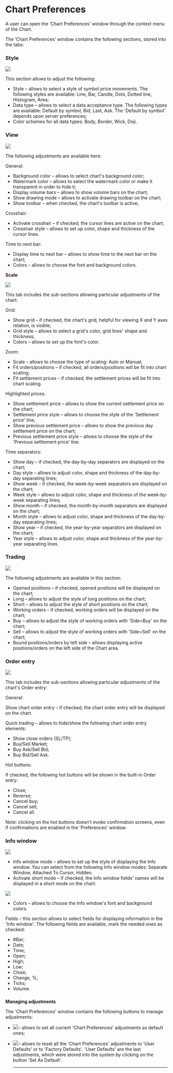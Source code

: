# Chart Preferences

A user can open the ‘Chart Preferences’ window through the context menu of the Chart.

The ‘Chart Preferences’ window contains the following sections, stored into the tabs: 

### **Style**

![](../../../../.gitbook/assets/chart-preferences%20%281%29.png)

This section allows to adjust the following:

* Style – allows to select a style of symbol price movements. The following styles are available: Line, Bar, Candle, Dots, Dotted line, Histogram, Area;
* Data type – allows to select a data acceptance type. The following types are available: Default by symbol, Bid, Last, Ask. The 'Default by symbol' depends upon server preferences;
* Color schemes for all data types: Body, Border, Wick, Doji. 

### **View**

![](../../../../.gitbook/assets/2-2.png)

The following adjustments are available here:

General:

* Background color – allows to select chart's background color;
* Watermark color – allows to select the watermark color or make it transparent in order to hide it;
* Display volume bars – allows to show volume bars on the chart;
* Show drawing mode – allows to activate drawing toolbar on the chart;
* Show toolbar – when checked, the chart's toolbar is active;

Crosshair:

* Activate crosshair – if checked, the cursor lines are active on the chart;
* Crosshair style – allows to set up color, shape and thickness of the cursor lines.

Time to next bar:

* Display time to next bar – allows to show time to the next bar on the chart;
* Colors – allows to choose the font and background colors.

**Scale**

![](../../../../.gitbook/assets/3%20%2854%29.png)

This tab includes the sub-sections allowing particular adjustments of the chart:

Grid:

* Show grid – if checked, the chart's grid, helpful for viewing X and Y axes relation, is visible;
* Grid style – allows to select a grid's color, grid lines' shape and thickness;
* Colors – allows to set up the font's color.

Zoom:

* Scale – allows to choose the type of scaling: Auto or Manual;
* Fit orders/positions – if checked, all orders/positions will be fit into chart scaling;
* Fit settlement prices – if checked, the settlement prices will be fit into chart scaling.

Highlighted prices:

* Show settlement price – allows to show the current settlement price on the chart;
* Settlement price style – allows to choose the style of the 'Settlement price' line;
* Show previous settlement price – allows to show the previous day settlement price on the chart;
* Previous settlement price style – allows to choose the style of the 'Previous settlement price' line.

Time separators:

* Show day – if checked, the day-by-day separators are displayed on the chart;
* Day style – allows to adjust color, shape and thickness of the day-by-day separating lines;
* Show week – if checked, the week-by-week separators are displayed on the chart;
* Week style – allows to adjust color, shape and thickness of the week-by-week separating lines;
* Show month – if checked, the month-by-month separators are displayed on the chart;
* Month style – allows to adjust color, shape and thickness of the day-by-day separating lines;
* Show year – if checked, the year-by-year separators are displayed on the chart;
* Year style – allows to adjust color, shape and thickness of the year-by-year separating lines. 

### **Trading**

![](../../../../.gitbook/assets/4%20%286%29.png)

  
The following adjustments are available in this section:

* Opened positions – if checked, opened positions will be displayed on the chart;
* Long – allows to adjust the style of long positions on the chart;
* Short – allows to adjust the style of short positions on the chart;
* Working orders – if checked, working orders will be displayed on the chart;
* Buy – allows to adjust the style of working orders with 'Side=Buy' on the chart;
* Sell – allows to adjust the style of working orders with 'Side=Sell' on the chart;
* Bound positions/orders by left side – allows displaying active positions/orders on the left side of the Chart area. 

### **Order entry**

![](../../../../.gitbook/assets/5%20%2826%29.png)

This tab includes the sub-sections allowing particular adjustments of the chart's Order entry:

General:

Show chart order entry – if checked, the chart order entry will be displayed on the chart.

Quick trading – allows to hide/show the following chart order entry elements:

* Show close orders \(SL/TP\);
* Buy/Sell Market;
* Buy Ask/Sell Bid;
* Buy Bid/Sell Ask.

Hot buttons:

If checked, the following hot buttons will be shown in the built-in Order entry:

* Close;
* Reverse;
* Cancel buy;
* Cancel sell;
* Cancel all.

Note: clicking on the hot buttons doesn't evoke confirmation screens, even if confirmations are enabled in the 'Preferences' window.

### **Info window**

![](../../../../.gitbook/assets/6%20%2837%29.png)

* Info window mode – allows to set up the style of displaying the Info window. You can select from the following Info window modes: Separate Window, Attached To Cursor, Hidden.
* Activate short mode – if checked, the Info window fields' names will be displayed in a short mode on the chart:

![](../../../../.gitbook/assets/new-info-window-short-mode%20%281%29.png)

* Colors – allows to choose the Info window's font and background colors.

Fields – this section allows to select fields for displaying information in the 'Info window'. The following fields are available, mark the needed ones as checked:

* \#Bar;
* Date;
* Time;
* Open;
* High;
* Low;
* Close;
* Change, %;
* Ticks;
* Volume.

### **Managing adjustments**

The 'Chart Preferences' window contains the following buttons to manage adjustments:

* ![](../../../../.gitbook/assets/set-as-default%20%282%29.png)–   allows to set all current 'Chart Preferences' adjustments as default ones;
* ![](../../../../.gitbook/assets/reset%20%283%29.png)–   allows to reset all the 'Chart Preferences' adjustments to 'User Defaults' or to 'Factory Defaults'. 'User Defaults' are the last adjustments, which were stored into the system by clicking on the button 'Set As Default'.

   ****



